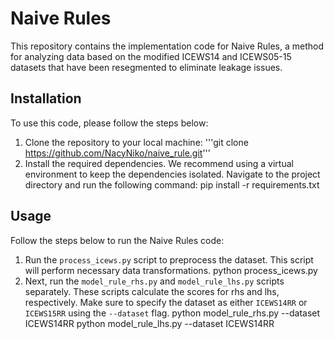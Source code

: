 # Naive Rules

This repository contains the implementation code for Naive Rules, a method for analyzing data based on the modified ICEWS14 and ICEWS05-15 datasets that have been resegmented to eliminate leakage issues.

## Installation

To use this code, please follow the steps below:

1. Clone the repository to your local machine:
   '''git clone https://github.com/NacyNiko/naive_rule.git'''
2. Install the required dependencies. We recommend using a virtual environment to keep the dependencies isolated. Navigate to the project directory and run the following command:
   pip install -r requirements.txt
   
## Usage
Follow the steps below to run the Naive Rules code:

1. Run the `process_icews.py` script to preprocess the dataset. This script will perform necessary data transformations.
   python process_icews.py
2. Next, run the `model_rule_rhs.py` and `model_rule_lhs.py` scripts separately. These scripts calculate the scores for rhs and lhs, respectively. Make sure to specify the dataset as either `ICEWS14RR` or `ICEWS15RR` using the `--dataset` flag.
   python model_rule_rhs.py --dataset ICEWS14RR
   python model_rule_lhs.py --dataset ICEWS14RR
   
